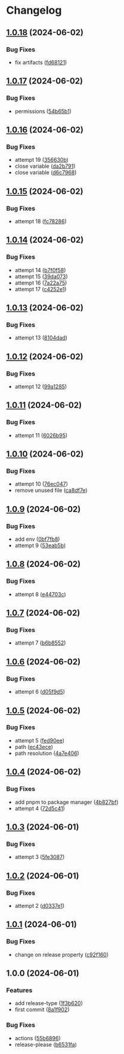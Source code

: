 # Changelog

## [1.0.18](https://github.com/Pkcarreno/release-please-test/compare/v1.0.17...v1.0.18) (2024-06-02)


### Bug Fixes

* fix artifacts ([fd68121](https://github.com/Pkcarreno/release-please-test/commit/fd68121af812435964c91556a30d889ce254a4a5))

## [1.0.17](https://github.com/Pkcarreno/release-please-test/compare/v1.0.16...v1.0.17) (2024-06-02)


### Bug Fixes

* permissions ([54b65b1](https://github.com/Pkcarreno/release-please-test/commit/54b65b1c52d6bcb4df6108f2c2ff7d5d4d371a1e))

## [1.0.16](https://github.com/Pkcarreno/release-please-test/compare/v1.0.15...v1.0.16) (2024-06-02)


### Bug Fixes

* attempt 19 ([356630b](https://github.com/Pkcarreno/release-please-test/commit/356630b6cb694c6c726c978ef06b9bcc2682624a))
* close variable ([da2b791](https://github.com/Pkcarreno/release-please-test/commit/da2b791a02018fd4f1d491680bf4a2f19ced3e57))
* close variable ([d6c7968](https://github.com/Pkcarreno/release-please-test/commit/d6c796823a43b9928a43ca41ffa5edb7229b6300))

## [1.0.15](https://github.com/Pkcarreno/release-please-test/compare/v1.0.14...v1.0.15) (2024-06-02)


### Bug Fixes

* attempt 18 ([fc78286](https://github.com/Pkcarreno/release-please-test/commit/fc782867e357a3a2795a3be800fa633d1dfcb6e9))

## [1.0.14](https://github.com/Pkcarreno/release-please-test/compare/v1.0.13...v1.0.14) (2024-06-02)


### Bug Fixes

* attempt 14 ([b7f0f58](https://github.com/Pkcarreno/release-please-test/commit/b7f0f58db1071508d058b63ddd4c4791d2d310f3))
* attempt 15 ([39da073](https://github.com/Pkcarreno/release-please-test/commit/39da07358c3963243e8b5994b6c9c40d7b24f70a))
* attempt 16 ([7a22a75](https://github.com/Pkcarreno/release-please-test/commit/7a22a75561d2a6cbe49068baf5a47da5e222fe32))
* attempt 17 ([c4252e1](https://github.com/Pkcarreno/release-please-test/commit/c4252e1ac100429b4b019385a02890b44b4864ce))

## [1.0.13](https://github.com/Pkcarreno/release-please-test/compare/v1.0.12...v1.0.13) (2024-06-02)


### Bug Fixes

* attempt 13 ([8104dad](https://github.com/Pkcarreno/release-please-test/commit/8104dad951f61cab159bdf4d8c7db3d58e3e842a))

## [1.0.12](https://github.com/Pkcarreno/release-please-test/compare/v1.0.11...v1.0.12) (2024-06-02)


### Bug Fixes

* attempt 12 ([99a1285](https://github.com/Pkcarreno/release-please-test/commit/99a1285576c27b1039b6a07b971ecd7714dc7fec))

## [1.0.11](https://github.com/Pkcarreno/release-please-test/compare/v1.0.10...v1.0.11) (2024-06-02)


### Bug Fixes

* attempt 11 ([6026b95](https://github.com/Pkcarreno/release-please-test/commit/6026b95019916dbd89e68c115725d5e84af0b630))

## [1.0.10](https://github.com/Pkcarreno/release-please-test/compare/v1.0.9...v1.0.10) (2024-06-02)


### Bug Fixes

* attempt 10 ([76ec047](https://github.com/Pkcarreno/release-please-test/commit/76ec04773eb03b3785b3bc1d2a41a5ca07c67328))
* remove unused file ([ca8df7e](https://github.com/Pkcarreno/release-please-test/commit/ca8df7e5c513592d6b7a59d96db9bb216c98ad71))

## [1.0.9](https://github.com/Pkcarreno/release-please-test/compare/v1.0.8...v1.0.9) (2024-06-02)


### Bug Fixes

* add env ([0bf7fb8](https://github.com/Pkcarreno/release-please-test/commit/0bf7fb873fe7c3461b409b256f6c93a6f1371fbf))
* attempt 9 ([53eab5b](https://github.com/Pkcarreno/release-please-test/commit/53eab5bf877adbb1e4db1c0b33882086312abc56))

## [1.0.8](https://github.com/Pkcarreno/release-please-test/compare/v1.0.7...v1.0.8) (2024-06-02)


### Bug Fixes

* attempt 8 ([e44703c](https://github.com/Pkcarreno/release-please-test/commit/e44703c4218e98f507daccf142a5c94deced2480))

## [1.0.7](https://github.com/Pkcarreno/release-please-test/compare/v1.0.6...v1.0.7) (2024-06-02)


### Bug Fixes

* attempt 7 ([b6b8552](https://github.com/Pkcarreno/release-please-test/commit/b6b8552091fa93727167a70c8e5ac4a776baa714))

## [1.0.6](https://github.com/Pkcarreno/release-please-test/compare/v1.0.5...v1.0.6) (2024-06-02)


### Bug Fixes

* attempt 6 ([d05f9d5](https://github.com/Pkcarreno/release-please-test/commit/d05f9d51f15bea351a6a316b55e76f7791de9d05))

## [1.0.5](https://github.com/Pkcarreno/release-please-test/compare/v1.0.4...v1.0.5) (2024-06-02)


### Bug Fixes

* attempt 5 ([fed90ee](https://github.com/Pkcarreno/release-please-test/commit/fed90ee935f5b6723a76429c0a6420591c0289a4))
* path ([ec43ece](https://github.com/Pkcarreno/release-please-test/commit/ec43ece500fc319162f9aad566a6b774aa234986))
* path resolution ([4a7e406](https://github.com/Pkcarreno/release-please-test/commit/4a7e4065f85f7d2869623b50eb70b77f3a0a07cf))

## [1.0.4](https://github.com/Pkcarreno/release-please-test/compare/v1.0.3...v1.0.4) (2024-06-02)


### Bug Fixes

* add pnpm to package manager ([4b827bf](https://github.com/Pkcarreno/release-please-test/commit/4b827bf8e133410e69a23d161a18b5f5c4e8a661))
* attempt 4 ([72d5c41](https://github.com/Pkcarreno/release-please-test/commit/72d5c417e6bdb0383157c997088eadd72c00079e))

## [1.0.3](https://github.com/Pkcarreno/release-please-test/compare/v1.0.2...v1.0.3) (2024-06-01)


### Bug Fixes

* attempt 3 ([5fe3087](https://github.com/Pkcarreno/release-please-test/commit/5fe30872e486e07cb6891c7a56c4474c06312dd0))

## [1.0.2](https://github.com/Pkcarreno/release-please-test/compare/v1.0.1...v1.0.2) (2024-06-01)


### Bug Fixes

* attempt 2 ([d0337e1](https://github.com/Pkcarreno/release-please-test/commit/d0337e1b3d74e7ea0ad88d142382dd19a7e39496))

## [1.0.1](https://github.com/Pkcarreno/release-please-test/compare/v1.0.0...v1.0.1) (2024-06-01)


### Bug Fixes

* change on release property ([c92f160](https://github.com/Pkcarreno/release-please-test/commit/c92f1601625bd43180511f32739bc9c145860603))

## 1.0.0 (2024-06-01)


### Features

* add release-type ([1f3b620](https://github.com/Pkcarreno/release-please-test/commit/1f3b620f0fed88d68203fa26ca3ea1516389857c))
* first commit ([8a1f902](https://github.com/Pkcarreno/release-please-test/commit/8a1f9026f3b429e7eeab8acc83da605b1cd1d2d9))


### Bug Fixes

* actions ([55b6896](https://github.com/Pkcarreno/release-please-test/commit/55b68969e70801a60384f73b6fa72b70d5b17989))
* release-please ([b6531fa](https://github.com/Pkcarreno/release-please-test/commit/b6531fa83362a09c303365cc033bdd6dd74f35d0))
